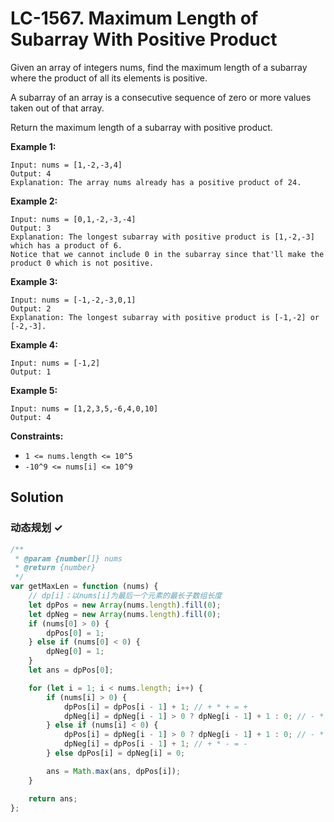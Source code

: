 # LC-1567. Maximum Length of Subarray With Positive Product

Given an array of integers nums, find the maximum length of a subarray where the product of all its elements is positive.

A subarray of an array is a consecutive sequence of zero or more values taken out of that array.

Return the maximum length of a subarray with positive product.

**Example 1:**

```
Input: nums = [1,-2,-3,4]
Output: 4
Explanation: The array nums already has a positive product of 24.
```

**Example 2:**

```
Input: nums = [0,1,-2,-3,-4]
Output: 3
Explanation: The longest subarray with positive product is [1,-2,-3] which has a product of 6.
Notice that we cannot include 0 in the subarray since that'll make the product 0 which is not positive.
```

**Example 3:**

```
Input: nums = [-1,-2,-3,0,1]
Output: 2
Explanation: The longest subarray with positive product is [-1,-2] or [-2,-3].
```

**Example 4:**

```
Input: nums = [-1,2]
Output: 1
```

**Example 5:**

```
Input: nums = [1,2,3,5,-6,4,0,10]
Output: 4
```

**Constraints:**

-   `1 <= nums.length <= 10^5`
-   `-10^9 <= nums[i] <= 10^9`

## Solution

### 动态规划 ✓

```javascript
/**
 * @param {number[]} nums
 * @return {number}
 */
var getMaxLen = function (nums) {
    // dp[i]：以nums[i]为最后一个元素的最长子数组长度
    let dpPos = new Array(nums.length).fill(0);
    let dpNeg = new Array(nums.length).fill(0);
    if (nums[0] > 0) {
        dpPos[0] = 1;
    } else if (nums[0] < 0) {
        dpNeg[0] = 1;
    }
    let ans = dpPos[0];

    for (let i = 1; i < nums.length; i++) {
        if (nums[i] > 0) {
            dpPos[i] = dpPos[i - 1] + 1; // + * + = +
            dpNeg[i] = dpNeg[i - 1] > 0 ? dpNeg[i - 1] + 1 : 0; // - * + = -
        } else if (nums[i] < 0) {
            dpPos[i] = dpNeg[i - 1] > 0 ? dpNeg[i - 1] + 1 : 0; // - * - = +
            dpNeg[i] = dpPos[i - 1] + 1; // + * - = -
        } else dpPos[i] = dpNeg[i] = 0;

        ans = Math.max(ans, dpPos[i]);
    }

    return ans;
};
```
